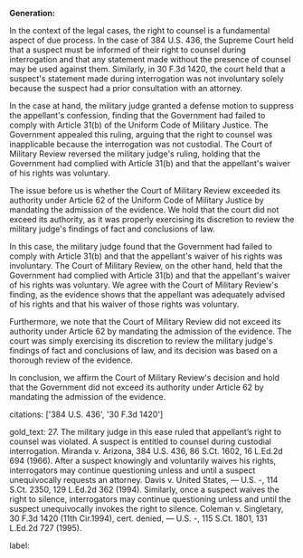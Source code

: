**Generation:**



In the context of the legal cases, the right to counsel is a fundamental aspect of due process. In the case of 384 U.S. 436, the Supreme Court held that a suspect must be informed of their right to counsel during interrogation and that any statement made without the presence of counsel may be used against them. Similarly, in 30 F.3d 1420, the court held that a suspect's statement made during interrogation was not involuntary solely because the suspect had a prior consultation with an attorney.

In the case at hand, the military judge granted a defense motion to suppress the appellant's confession, finding that the Government had failed to comply with Article 31(b) of the Uniform Code of Military Justice. The Government appealed this ruling, arguing that the right to counsel was inapplicable because the interrogation was not custodial. The Court of Military Review reversed the military judge's ruling, holding that the Government had complied with Article 31(b) and that the appellant's waiver of his rights was voluntary.

The issue before us is whether the Court of Military Review exceeded its authority under Article 62 of the Uniform Code of Military Justice by mandating the admission of the evidence. We hold that the court did not exceed its authority, as it was properly exercising its discretion to review the military judge's findings of fact and conclusions of law.

In this case, the military judge found that the Government had failed to comply with Article 31(b) and that the appellant's waiver of his rights was involuntary. The Court of Military Review, on the other hand, held that the Government had complied with Article 31(b) and that the appellant's waiver of his rights was voluntary. We agree with the Court of Military Review's finding, as the evidence shows that the appellant was adequately advised of his rights and that his waiver of those rights was voluntary.

Furthermore, we note that the Court of Military Review did not exceed its authority under Article 62 by mandating the admission of the evidence. The court was simply exercising its discretion to review the military judge's findings of fact and conclusions of law, and its decision was based on a thorough review of the evidence.

In conclusion, we affirm the Court of Military Review's decision and hold that the Government did not exceed its authority under Article 62 by mandating the admission of the evidence.



citations: ['384 U.S. 436', '30 F.3d 1420']

gold_text: 27. The military judge in this ease ruled that appellant’s right to counsel was violated. A suspect is entitled to counsel during custodial interrogation. Miranda v. Arizona, 384 U.S. 436, 86 S.Ct. 1602, 16 L.Ed.2d 694 (1966). After a suspect knowingly and voluntarily waives his rights, interrogators may continue questioning unless and until a suspect unequivocally requests an attorney. Davis v. United States, — U.S. -, 114 S.Ct. 2350, 129 L.Ed.2d 362 (1994). Similarly, once a suspect waives the right to silence, interrogators may continue questioning unless and until the suspect unequivocally invokes the right to silence. Coleman v. Singletary, 30 F.3d 1420 (11th Cir.1994), cert. denied, — U.S. -, 115 S.Ct. 1801, 131 L.Ed.2d 727 (1995).

label: 